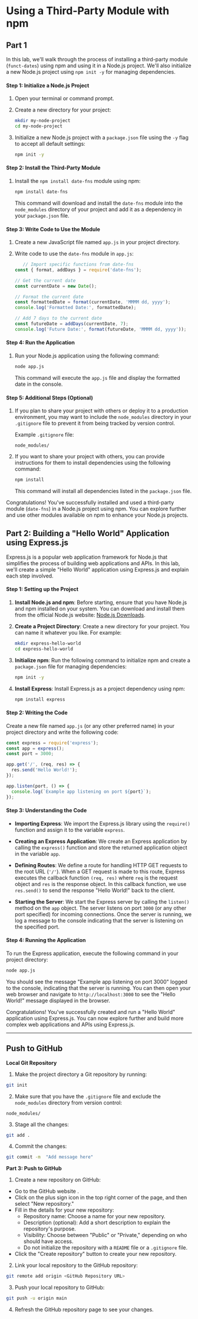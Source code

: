 # Using a Third-Party Module with npm

## Part 1

In this lab, we'll walk through the process of installing a third-party module (`funct-dates`) using npm and using it in a Node.js project. We'll also initialize a new Node.js project using `npm init -y` for managing dependencies.

#### Step 1: Initialize a Node.js Project

1. Open your terminal or command prompt.

2. Create a new directory for your project:
   ```bash
   mkdir my-node-project
   cd my-node-project
   ```

3. Initialize a new Node.js project with a `package.json` file using the `-y` flag to accept all default settings:
   ```bash
   npm init -y
   ```

#### Step 2: Install the Third-Party Module

1. Install the `npm install date-fns` module using npm:
   ```bash
   npm install date-fns
   ```

   This command will download and install the `date-fns` module into the `node_modules` directory of your project and add it as a dependency in your `package.json` file.

#### Step 3: Write Code to Use the Module

1. Create a new JavaScript file named `app.js` in your project directory.

2. Write code to use the `date-fns` module in `app.js`:
   ```javascript
      // Import specific functions from date-fns
   const { format, addDays } = require('date-fns');

   // Get the current date
   const currentDate = new Date();

   // Format the current date
   const formattedDate = format(currentDate, 'MMMM dd, yyyy');
   console.log('Formatted Date:', formattedDate);

   // Add 7 days to the current date
   const futureDate = addDays(currentDate, 7);
   console.log('Future Date:', format(futureDate, 'MMMM dd, yyyy'));
   ```

#### Step 4: Run the Application

1. Run your Node.js application using the following command:
   ```bash
   node app.js
   ```

   This command will execute the `app.js` file and display the formatted date in the console.

#### Step 5: Additional Steps (Optional)

1. If you plan to share your project with others or deploy it to a production environment, you may want to include the `node_modules` directory in your `.gitignore` file to prevent it from being tracked by version control.

   Example `.gitignore` file:
   ```
   node_modules/
   ```

2. If you want to share your project with others, you can provide instructions for them to install dependencies using the following command:
   ```bash
   npm install
   ```

   This command will install all dependencies listed in the `package.json` file.

Congratulations! You've successfully installed and used a third-party module (`date-fns`) in a Node.js project using npm. You can explore further and use other modules available on npm to enhance your Node.js projects.

## Part 2: Building a "Hello World" Application using Express.js

Express.js is a popular web application framework for Node.js that simplifies the process of building web applications and APIs. In this lab, we'll create a simple "Hello World" application using Express.js and explain each step involved.

#### Step 1: Setting up the Project

1. **Install Node.js and npm**: Before starting, ensure that you have Node.js and npm installed on your system. You can download and install them from the official Node.js website: [Node.js Downloads](https://nodejs.org/en/download/).

2. **Create a Project Directory**: Create a new directory for your project. You can name it whatever you like. For example:
   ```bash
   mkdir express-hello-world
   cd express-hello-world
   ```

3. **Initialize npm**: Run the following command to initialize npm and create a `package.json` file for managing dependencies:
   ```bash
   npm init -y
   ```

4. **Install Express**: Install Express.js as a project dependency using npm:
   ```bash
   npm install express
   ```

#### Step 2: Writing the Code

Create a new file named `app.js` (or any other preferred name) in your project directory and write the following code:

```javascript
const express = require('express');
const app = express();
const port = 3000;

app.get('/', (req, res) => {
  res.send('Hello World!');
});

app.listen(port, () => {
  console.log(`Example app listening on port ${port}`);
});
```

#### Step 3: Understanding the Code

- **Importing Express**: We import the Express.js library using the `require()` function and assign it to the variable `express`.

- **Creating an Express Application**: We create an Express application by calling the `express()` function and store the returned application object in the variable `app`.

- **Defining Routes**: We define a route for handling HTTP GET requests to the root URL (`'/'`). When a GET request is made to this route, Express executes the callback function `(req, res)` where `req` is the request object and `res` is the response object. In this callback function, we use `res.send()` to send the response "Hello World!" back to the client.

- **Starting the Server**: We start the Express server by calling the `listen()` method on the `app` object. The server listens on port `3000` (or any other port specified) for incoming connections. Once the server is running, we log a message to the console indicating that the server is listening on the specified port.

#### Step 4: Running the Application

To run the Express application, execute the following command in your project directory:

```bash
node app.js
```

You should see the message "Example app listening on port 3000" logged to the console, indicating that the server is running. You can then open your web browser and navigate to `http://localhost:3000` to see the "Hello World!" message displayed in the browser.

Congratulations! You've successfully created and run a "Hello World" application using Express.js. You can now explore further and build more complex web applications and APIs using Express.js.


------
## Push to GitHub

**Local Git Repository**

1. Make the project directory a Git repository by running:

```bash
git init
```

2. Make sure that you have the `.gitignore` file and exclude the `node_modules` directory from version control:

```
node_modules/
``` 

3. Stage all the changes:

```bash
git add .
```

4. Commit the changes:

```bash
git commit -m  "Add message here"

```

**Part 3: Push to GitHub**

1. Create a new repository on GitHub:

- Go to the GitHub website .
- Click on the plus sign icon in the top right corner of the page, and then select "New repository."
- Fill in the details for your new repository:
   - Repository name: Choose a name for your new repository.
   - Description (optional): Add a short description to explain the repository's purpose.
   - Visibility: Choose between "Public" or "Private," depending on who should have access.
   - Do not initialize the repository with a `README` file or a `.gitignore` file.
- Click the "Create repository" button to create your new repository.


2. Link your local repository to the GitHub repository:

```bash
git remote add origin <GitHub Repository URL>
```

3. Push your local repository to GitHub:

```bash
git push -u origin main
```

4. Refresh the GitHub repository page to see your changes.

